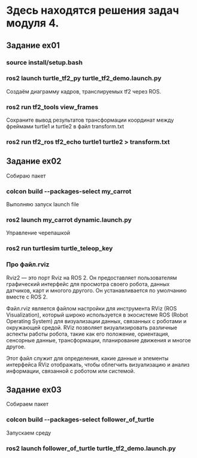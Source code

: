 # Здесь находятся решения задач модуля 4.

## Задание ex01
### source install/setup.bash
### ros2 launch turtle_tf2_py turtle_tf2_demo.launch.py

Создаём диаграмму кадров, транслируемых tf2 через ROS.
### ros2 run tf2_tools view_frames

Сохраните вывод результатов трансформации координат между фреймами turtle1 и turtle2 в файл transform.txt 
### ros2 run tf2_ros tf2_echo turtle1 turtle2 > transform.txt

## Задание ex02
Собираю пакет
### colcon build --packages-select my_carrot

Выполняю запуск launch file
### ros2 launch my_carrot dynamic.launch.py

Управление черепашкой
### ros2 run turtlesim turtle_teleop_key

### Про файл.rviz

Rviz2 — это порт Rviz на ROS 2. Он предоставляет пользователям графический интерфейс для просмотра своего робота, данных датчиков, карт и многого другого. Он устанавливается по умолчанию вместе с ROS 2.

Файл.rviz является файлом настройки для инструмента RViz (ROS Visualization), который широко используется в экосистеме ROS (Robot Operating System) для визуализации данных, связанных с роботами и окружающей средой. RViz позволяет визуализировать различные аспекты работы робота, такие как его положение, ориентация, сенсорные данные, трансформации, планирование движения и многое другое.

Этот файл служит для определения, какие данные и элементы интерфейса RViz отображать, чтобы облегчить визуализацию и анализ информации, связанной с роботом или системой.

## Задание ex03
Собираем пакет
### colcon build --packages-select follower_of_turtle
Запускаем среду
### ros2 launch follower_of_turtle turtle_tf2_demo.launch.py
